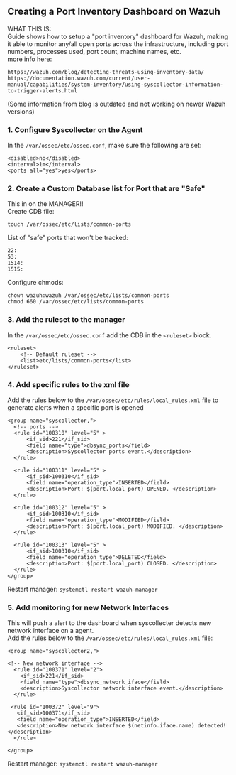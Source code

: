 ## Creating a Port Inventory Dashboard on Wazuh ##
WHAT THIS IS:  
Guide shows how to setup a "port inventory" dashboard for Wazuh, making it able to monitor any/all open ports across the infrastructure, including port numbers, processes used, port count, machine names, etc.  
more info here: <br>
```
https://wazuh.com/blog/detecting-threats-using-inventory-data/
https://documentation.wazuh.com/current/user-manual/capabilities/system-inventory/using-syscollector-information-to-trigger-alerts.html
```
(Some information from blog is outdated and not working on newer Wazuh versions) <br>

### 1. Configure Syscollecter on the Agent
In the ```/var/ossec/etc/ossec.conf```, make sure the following are set: <br>
```
<disabled>no</disabled>
<interval>1m</interval>
<ports all="yes">yes</ports>
```

### 2. Create a Custom Database list for Port that are "Safe" ###
This in on the MANAGER!! <br>
Create CDB file:<br>
```
touch /var/ossec/etc/lists/common-ports
```
List of "safe" ports that won't be tracked: <br>
```
22:
53:
1514:
1515:
```
Configure chmods: <br>
```
chown wazuh:wazuh /var/ossec/etc/lists/common-ports
chmod 660 /var/ossec/etc/lists/common-ports
```

### 3. Add the ruleset to the manager ###
In the ```/var/ossec/etc/ossec.conf``` add the CDB in the ```<ruleset>``` block. <br>
```
<ruleset>
    <!-- Default ruleset -->
    <list>etc/lists/common-ports</list>
</ruleset>
```

### 4. Add specific rules to the xml file ###
Add the rules below to the ```/var/ossec/etc/rules/local_rules.xml``` file to generate alerts when a specific port is opened<br>
```
<group name="syscollector,">
  <!-- ports -->
  <rule id="100310" level="5" >
      <if_sid>221</if_sid>
      <field name="type">dbsync_ports</field>
      <description>Syscollector ports event.</description>
  </rule>

  <rule id="100311" level="5" >
      <if_sid>100310</if_sid>
      <field name="operation_type">INSERTED</field>
      <description>Port: $(port.local_port) OPENED. </description>
  </rule>

  <rule id="100312" level="5" >
      <if_sid>100310</if_sid>
      <field name="operation_type">MODIFIED</field>
      <description>Port: $(port.local_port) MODIFIED. </description>
  </rule>

  <rule id="100313" level="5" >
      <if_sid>100310</if_sid>
      <field name="operation_type">DELETED</field>
      <description>Port: $(port.local_port) CLOSED. </description>
  </rule>
</group>
```
Restart manager: ```systemctl restart wazuh-manager```

### 5. Add monitoring for new Network Interfaces ###
This will push a alert to the dashboard when syscollecter detects new network interface on a agent.<br><nr>
Add the rules below to the ```/var/ossec/etc/rules/local_rules.xml``` file:
```
<group name="syscollector2,">
  
<!-- New network interface -->
  <rule id="100371" level="2">
    <if_sid>221</if_sid>
    <field name="type">dbsync_network_iface</field>
    <description>Syscollector network interface event.</description>
  </rule>

 <rule id="100372" level="9">
   <if_sid>100371</if_sid>
   <field name="operation_type">INSERTED</field>
   <description>New network interface $(netinfo.iface.name) detected!</description>
  </rule>

</group>
```
Restart manager: ```systemctl restart wazuh-manager```


